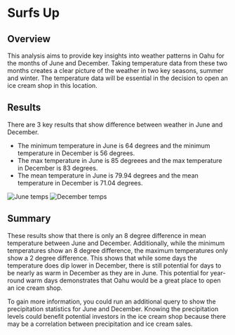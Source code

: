 # Surfs Up

## Overview
This analysis aims to provide key insights into weather patterns in Oahu for the months of June and December. Taking temperature data from these two months creates a clear picture of the weather in two key seasons, summer and winter. The temperature data will be essential in the decision to open an ice cream shop in this location. 

## Results
There are 3 key results that show difference between weather in June and December. 
- The minimum temperature in June is 64 degrees and the minimum temperature in December is 56 degrees. 
- The max temperature in June is 85 degreees and the max temperature in December is 83 degrees.
- The mean temperature in June is 79.94 degrees and the mean temperature in December is 71.04 degrees. 

![June temps](https://github.com/nicole-tough/surfs_up/blob/main/June%20temps.PNG)
![December temps](https://github.com/nicole-tough/surfs_up/blob/main/December%20temps.PNG)
## Summary
These results show that there is only an 8 degree difference in mean temperature between June and December. Additionally, while the minimum temperatures show an 8 degree difference, the maximum temperatures only show a 2 degree difference. This shows that while some days the temperature does dip lower in December, there is still potential for days to be nearly as warm in December as they are in June. This potential for year-round warm days demonstrates that Oahu would be a great place to open an ice cream shop.

To gain more information, you could run an additional query to show the precipitation statistics for June and December. Knowing the precipitation levels could benefit potential investors in the ice cream shop because there may be a correlation between precipitation and ice cream sales. 
